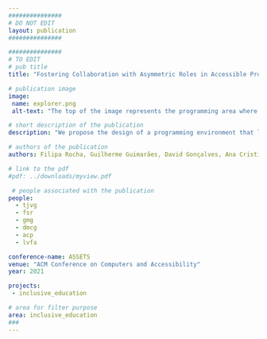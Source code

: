 ```yaml
---
###############
# DO NOT EDIT
layout: publication
###############

###############
# TO EDIT
# pub title
title: "Fostering Collaboration with Asymmetric Roles in Accessible Programming Environments for Children with Mixed-visual-abilities"

# publication image
image:
 name: explorer.png
 alt-text: "The top of the image represents the programming area where the user has a box with tangible blocks, the PC, a webcam and builds the sequence of instructions. The child says the word "start" so that the instructions are executed. The bottom of the image represents the execution area where another user has the Dash robot with audio feedback, a checkered map with tactile references in all lines, and a box with various obstacles." # provide a short description for the image #a11y

# short description of the publication
description: "We propose the design of a programming environment that leverages asymmetric roles to foster collaborative computational thinking activities for children with visual impairments, in particular mixed-visual-ability classes. The multimodal system comprises the use of tangible blocks and auditory feedback, while children have to collaborate to program a robot. We conducted a remote online study, collecting valuable feedback on the limitations and opportunities for future work, aiming to potentiate education and social inclusion."

# authors of the publication
authors: Filipa Rocha, Guilherme Guimarães, David Gonçalves, Ana Cristina Pires, Lúcia Abreu, Tiago Guerreiro

# link to the pdf
#pdf: ../downloads/myview.pdf

 # people associated with the publication
people:
  - tjvg
  - fsr
  - gmg
  - dmcg
  - acp
  - lvfa

conference-name: ASSETS
venue: "ACM Conference on Computers and Accessibility"
year: 2021

projects:
 - inclusive_education

# area for filter purpose
area: inclusive_education
###
---
```

